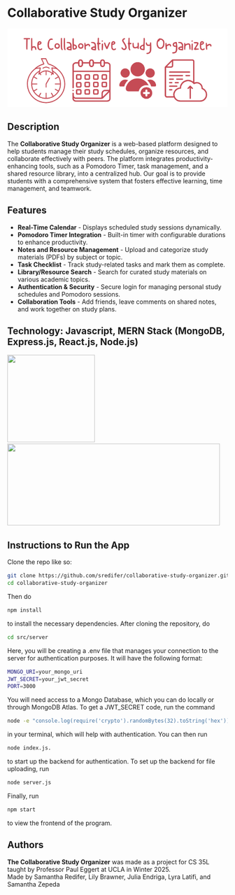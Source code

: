 # Collaborative Study Organizer
<p align="center">
    <img src="public/images/front-page-logo.png">
</p>

## **Description**
The **Collaborative Study Organizer** is a web-based platform designed to help students manage their study schedules, organize resources, and collaborate effectively with peers. The platform integrates productivity-enhancing tools, such as a Pomodoro Timer, task management, and a shared resource library, into a centralized hub. Our goal is to provide students with a comprehensive system that fosters effective learning, time management, and teamwork.

## **Features**
- **Real-Time Calendar** - Displays scheduled study sessions dynamically.
- **Pomodoro Timer Integration** - Built-in timer with configurable durations to enhance productivity.
- **Notes and Resource Management** - Upload and categorize study materials (PDFs) by subject or topic.
- **Task Checklist** - Track study-related tasks and mark them as complete.
- **Library/Resource Search** - Search for curated study materials on various academic topics.
- **Authentication & Security** - Secure login for managing personal study schedules and Pomodoro sessions.
- **Collaboration Tools** - Add friends, leave comments on shared notes, and work together on study plans.

## **Technology: Javascript, MERN Stack (MongoDB, Express.js, React.js, Node.js)**

<img src="https://static.vecteezy.com/system/resources/previews/027/127/463/non_2x/javascript-logo-javascript-icon-transparent-free-png.png" width="200" height="200">
<img src="https://upload.wikimedia.org/wikipedia/commons/9/94/MERN-logo.png" width="486" height="187">

## **Instructions to Run the App**
Clone the repo like so:
```bash
git clone https://github.com/sredifer/collaborative-study-organizer.git
cd collaborative-study-organizer
```
Then do
```bash
npm install
```
to install the necessary dependencies. After cloning the repository, do
```bash
cd src/server
```
Here, you will be creating a .env file that manages your connection to the server for authentication purposes. It will have the following format:
```bash
MONGO_URI=your_mongo_uri
JWT_SECRET=your_jwt_secret
PORT=3000
``` 
You will need access to a Mongo Database, which you can do locally or through MongoDB Atlas. 
To get a JWT_SECRET code, run the command
```bash 
node -e "console.log(require('crypto').randomBytes(32).toString('hex'))"
```
in your terminal, which will help with authentication. You can then run 
```bash
node index.js.
```
to start up the backend for authentication. To set up the backend for file uploading, run
```bash
node server.js
```
Finally, run
```bash
npm start
```
to view the frontend of the program.

## **Authors**
**The Collaborative Study Organizer** was made as a project for CS 35L taught by Professor Paul Eggert at UCLA in Winter 2025.
</br>
Made by Samantha Redifer, Lily Brawner, Julia Endriga, Lyra Latifi, and Samantha Zepeda  

